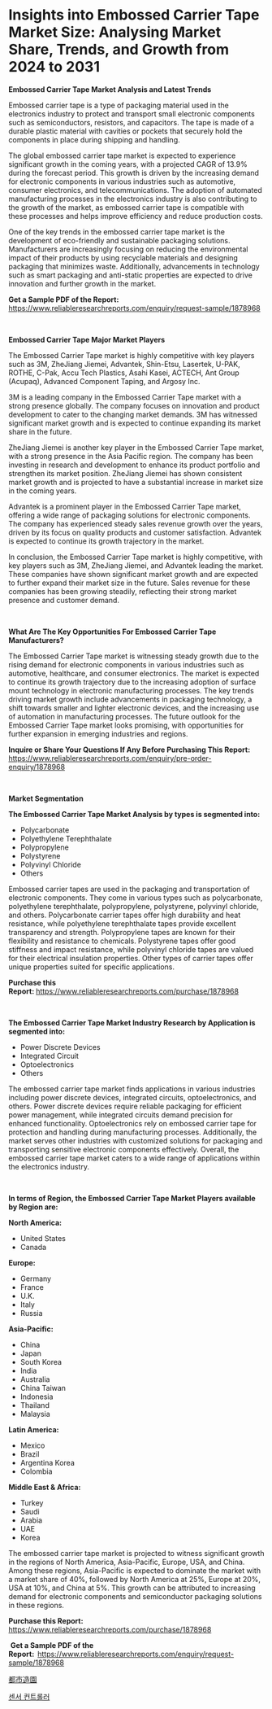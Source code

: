 <p><h1>Insights into Embossed Carrier Tape Market Size: Analysing Market Share, Trends, and Growth from 2024 to 2031</h1></p><p><strong>Embossed Carrier Tape Market Analysis and Latest Trends</strong></p>
<p><p>Embossed carrier tape is a type of packaging material used in the electronics industry to protect and transport small electronic components such as semiconductors, resistors, and capacitors. The tape is made of a durable plastic material with cavities or pockets that securely hold the components in place during shipping and handling.</p><p>The global embossed carrier tape market is expected to experience significant growth in the coming years, with a projected CAGR of 13.9% during the forecast period. This growth is driven by the increasing demand for electronic components in various industries such as automotive, consumer electronics, and telecommunications. The adoption of automated manufacturing processes in the electronics industry is also contributing to the growth of the market, as embossed carrier tape is compatible with these processes and helps improve efficiency and reduce production costs.</p><p>One of the key trends in the embossed carrier tape market is the development of eco-friendly and sustainable packaging solutions. Manufacturers are increasingly focusing on reducing the environmental impact of their products by using recyclable materials and designing packaging that minimizes waste. Additionally, advancements in technology such as smart packaging and anti-static properties are expected to drive innovation and further growth in the market.</p></p>
<p><strong>Get a Sample PDF of the Report:&nbsp;</strong> <a href="https://www.reliableresearchreports.com/enquiry/request-sample/1878968">https://www.reliableresearchreports.com/enquiry/request-sample/1878968</a></p>
<p>&nbsp;</p>
<p><strong>Embossed Carrier Tape Major Market Players</strong></p>
<p><p>The Embossed Carrier Tape market is highly competitive with key players such as 3M, ZheJiang Jiemei, Advantek, Shin-Etsu, Lasertek, U-PAK, ROTHE, C-Pak, Accu Tech Plastics, Asahi Kasei, ACTECH, Ant Group (Acupaq), Advanced Component Taping, and Argosy Inc.</p><p>3M is a leading company in the Embossed Carrier Tape market with a strong presence globally. The company focuses on innovation and product development to cater to the changing market demands. 3M has witnessed significant market growth and is expected to continue expanding its market share in the future.</p><p>ZheJiang Jiemei is another key player in the Embossed Carrier Tape market, with a strong presence in the Asia Pacific region. The company has been investing in research and development to enhance its product portfolio and strengthen its market position. ZheJiang Jiemei has shown consistent market growth and is projected to have a substantial increase in market size in the coming years.</p><p>Advantek is a prominent player in the Embossed Carrier Tape market, offering a wide range of packaging solutions for electronic components. The company has experienced steady sales revenue growth over the years, driven by its focus on quality products and customer satisfaction. Advantek is expected to continue its growth trajectory in the market.</p><p>In conclusion, the Embossed Carrier Tape market is highly competitive, with key players such as 3M, ZheJiang Jiemei, and Advantek leading the market. These companies have shown significant market growth and are expected to further expand their market size in the future. Sales revenue for these companies has been growing steadily, reflecting their strong market presence and customer demand.</p></p>
<p>&nbsp;</p>
<p><strong>What Are The Key Opportunities For Embossed Carrier Tape Manufacturers?</strong></p>
<p><p>The Embossed Carrier Tape market is witnessing steady growth due to the rising demand for electronic components in various industries such as automotive, healthcare, and consumer electronics. The market is expected to continue its growth trajectory due to the increasing adoption of surface mount technology in electronic manufacturing processes. The key trends driving market growth include advancements in packaging technology, a shift towards smaller and lighter electronic devices, and the increasing use of automation in manufacturing processes. The future outlook for the Embossed Carrier Tape market looks promising, with opportunities for further expansion in emerging industries and regions.</p></p>
<p><strong>Inquire or Share Your Questions If Any Before Purchasing This Report:</strong> <a href="https://www.reliableresearchreports.com/enquiry/pre-order-enquiry/1878968">https://www.reliableresearchreports.com/enquiry/pre-order-enquiry/1878968</a></p>
<p>&nbsp;</p>
<p><strong>Market Segmentation</strong></p>
<p><strong>The Embossed Carrier Tape Market Analysis by types is segmented into:</strong></p>
<p><ul><li>Polycarbonate</li><li>Polyethylene Terephthalate</li><li>Polypropylene</li><li>Polystyrene</li><li>Polyvinyl Chloride</li><li>Others</li></ul></p>
<p><p>Embossed carrier tapes are used in the packaging and transportation of electronic components. They come in various types such as polycarbonate, polyethylene terephthalate, polypropylene, polystyrene, polyvinyl chloride, and others. Polycarbonate carrier tapes offer high durability and heat resistance, while polyethylene terephthalate tapes provide excellent transparency and strength. Polypropylene tapes are known for their flexibility and resistance to chemicals. Polystyrene tapes offer good stiffness and impact resistance, while polyvinyl chloride tapes are valued for their electrical insulation properties. Other types of carrier tapes offer unique properties suited for specific applications.</p></p>
<p><strong>Purchase this Report:&nbsp;</strong><a href="https://www.reliableresearchreports.com/purchase/1878968">https://www.reliableresearchreports.com/purchase/1878968</a></p>
<p>&nbsp;</p>
<p><strong>The Embossed Carrier Tape Market Industry Research by Application is segmented into:</strong></p>
<p><ul><li>Power Discrete Devices</li><li>Integrated Circuit</li><li>Optoelectronics</li><li>Others</li></ul></p>
<p><p>The embossed carrier tape market finds applications in various industries including power discrete devices, integrated circuits, optoelectronics, and others. Power discrete devices require reliable packaging for efficient power management, while integrated circuits demand precision for enhanced functionality. Optoelectronics rely on embossed carrier tape for protection and handling during manufacturing processes. Additionally, the market serves other industries with customized solutions for packaging and transporting sensitive electronic components effectively. Overall, the embossed carrier tape market caters to a wide range of applications within the electronics industry.</p></p>
<p>&nbsp;</p>
<p><strong>In terms of Region, the Embossed Carrier Tape Market Players available by Region are:</strong></p>
<p>
    <p> <strong> North America: </strong>
        <ul>
            <li>United States</li>
            <li>Canada</li>
        </ul>
        </p> 
    <p> <strong> Europe: </strong>
        <ul>
            <li>Germany</li>
            <li>France</li>
            <li>U.K.</li>
            <li>Italy</li>
            <li>Russia</li>
        </ul>
        </p> 
    <p> <strong> Asia-Pacific: </strong>
        <ul>
            <li>China</li>
            <li>Japan</li>
            <li>South Korea</li>
            <li>India</li>
            <li>Australia</li>
            <li>China Taiwan</li>
            <li>Indonesia</li>
            <li>Thailand</li>
            <li>Malaysia</li>
        </ul>
        </p> 
    <p> <strong> Latin America: </strong>
        <ul>
            <li>Mexico</li>
            <li>Brazil</li>
            <li>Argentina Korea</li>
            <li>Colombia</li>
        </ul>
        </p> 
    <p> <strong> Middle East & Africa: </strong>
        <ul>
            <li>Turkey</li>
            <li>Saudi</li>
            <li>Arabia</li>
            <li>UAE</li>
            <li>Korea</li>
        </ul>
    </p>
    </p>
<p><p>The embossed carrier tape market is projected to witness significant growth in the regions of North America, Asia-Pacific, Europe, USA, and China. Among these regions, Asia-Pacific is expected to dominate the market with a market share of 40%, followed by North America at 25%, Europe at 20%, USA at 10%, and China at 5%. This growth can be attributed to increasing demand for electronic components and semiconductor packaging solutions in these regions.</p></p>
<p><strong>Purchase this Report: </strong><a href="https://www.reliableresearchreports.com/purchase/1878968">https://www.reliableresearchreports.com/purchase/1878968</a></p>
<p>&nbsp;<strong>Get a Sample PDF of the Report:&nbsp;&nbsp;</strong><a href="https://www.reliableresearchreports.com/enquiry/request-sample/1878968">https://www.reliableresearchreports.com/enquiry/request-sample/1878968</a></p>
<p><strong></strong></p>
<p><p><a href="https://medium.com/@emmittkutch2023/%E5%B8%82%E8%A1%97%E5%9C%B0%E3%81%AE%E6%99%AF%E8%A6%B3%E5%B8%82%E5%A0%B4%E5%88%86%E6%9E%90-%E3%81%9D%E3%81%AEcagr-%E5%B8%82%E5%A0%B4%E3%82%BB%E3%82%B0%E3%83%A1%E3%83%B3%E3%83%86%E3%83%BC%E3%82%B7%E3%83%A7%E3%83%B3-%E3%81%8A%E3%82%88%E3%81%B3%E3%82%B0%E3%83%AD%E3%83%BC%E3%83%90%E3%83%AB%E7%94%A3%E6%A5%AD%E6%A6%82%E8%A6%81-70bcce716679">都市造園</a></p><p><a href="https://medium.com/@gabrielblanda5656/2024%EB%85%84%EB%B6%80%ED%84%B0-2031%EB%85%84%EA%B9%8C%EC%A7%80%EC%9D%98-%EC%84%BC%EC%84%9C-%EC%BB%A8%ED%8A%B8%EB%A1%A4%EB%9F%AC-%EC%8B%9C%EC%9E%A5-%EB%B6%84%EC%84%9D-%EB%B0%8F-%EA%B7%9C%EB%AA%A8-%EC%98%88%EC%B8%A1-66c3297e5a62">센서 컨트롤러</a></p></p>